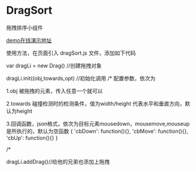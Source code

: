 ﻿# DragSort

拖拽排序小组件

[demo在线演示地址](http://yujieyu7.github.io/drag/)

使用方法，在页面引入 dragSort.js 文件，添加如下代码

var dragLi = new Drag() //创建拖拽对象

dragLi.init((obj,towards,opt) //初始化调用
/*
配置参数，依次为

1.obj 被拖拽的元素，传入任意一个就可以

2.towards 碰撞检测时的检测条件，值为width/height 代表水平和垂直方向，默认为height

3.回调函数，json格式，依次为目标元素mousedown，mousemove,mouseup是所执行的，默认为空函数
{
	'cbDown': function(){},
	'cbMove': function(){},
	'cbUp': function(){}
}

/*

dragLi.addDrag()//给他的兄弟也添加上拖拽
